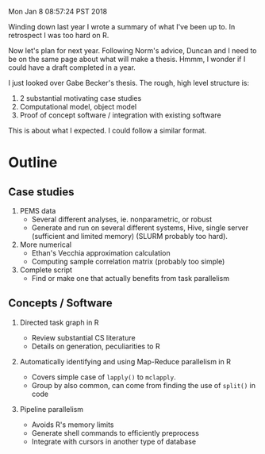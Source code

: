 Mon Jan  8 08:57:24 PST 2018

Winding down last year I wrote a summary of what I've been up to. In
retrospect I was too hard on R.

Now let's plan for next year. Following Norm's advice, Duncan and I need to
be on the same page about what will make a thesis.  Hmmm, I wonder if I
could have a draft completed in a year.

I just looked over Gabe Becker's thesis. The rough, high level structure
is:

1. 2 substantial motivating case studies
2. Computational model, object model
3. Proof of concept software / integration with existing software

This is about what I expected. I could follow a similar format.

# Outline

## Case studies

1. PEMS data
    - Several different analyses, ie. nonparametric, or robust
    - Generate and run on several different systems, Hive, single server
      (sufficient and limited memory) (SLURM probably too hard).
2. More numerical
    - Ethan's Vecchia approximation calculation
    - Computing sample correlation matrix (probably too simple)
3. Complete script
    - Find or make one that actually benefits from task parallelism

## Concepts / Software

1. Directed task graph in R
    - Review substantial CS literature
    - Details on generation, peculiarities to R

2. Automatically identifying and using Map-Reduce parallelism in R
    - Covers simple case of `lapply()` to `mclapply`.
    - Group by also common, can come from finding the use of `split()` in
      code

3. Pipeline parallelism 
    - Avoids R's memory limits
    - Generate shell commands to efficiently preprocess
    - Integrate with cursors in another type of database
